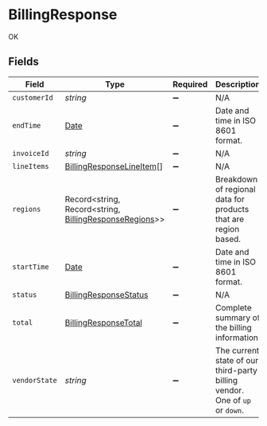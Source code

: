 # BillingResponse

OK


## Fields

| Field                                                                                                   | Type                                                                                                    | Required                                                                                                | Description                                                                                             | Example                                                                                                 |
| ------------------------------------------------------------------------------------------------------- | ------------------------------------------------------------------------------------------------------- | ------------------------------------------------------------------------------------------------------- | ------------------------------------------------------------------------------------------------------- | ------------------------------------------------------------------------------------------------------- |
| `customerId`                                                                                            | *string*                                                                                                | :heavy_minus_sign:                                                                                      | N/A                                                                                                     | x4xCwxxJxGCx123Rx5xTx                                                                                   |
| `endTime`                                                                                               | [Date](https://developer.mozilla.org/en-US/docs/Web/JavaScript/Reference/Global_Objects/Date)           | :heavy_minus_sign:                                                                                      | Date and time in ISO 8601 format.                                                                       | 2020-04-09T18:14:30Z                                                                                    |
| `invoiceId`                                                                                             | *string*                                                                                                | :heavy_minus_sign:                                                                                      | N/A                                                                                                     | 7SlAESxcJ2zxHOV4gQ9y9X                                                                                  |
| `lineItems`                                                                                             | [BillingResponseLineItem](../../models/shared/billingresponselineitem.md)[]                             | :heavy_minus_sign:                                                                                      | N/A                                                                                                     |                                                                                                         |
| `regions`                                                                                               | Record<string, Record<string, [BillingResponseRegions](../../models/shared/billingresponseregions.md)>> | :heavy_minus_sign:                                                                                      | Breakdown of regional data for products that are region based.                                          |                                                                                                         |
| `startTime`                                                                                             | [Date](https://developer.mozilla.org/en-US/docs/Web/JavaScript/Reference/Global_Objects/Date)           | :heavy_minus_sign:                                                                                      | Date and time in ISO 8601 format.                                                                       | 2020-04-09T18:14:30Z                                                                                    |
| `status`                                                                                                | [BillingResponseStatus](../../models/shared/billingresponsestatus.md)                                   | :heavy_minus_sign:                                                                                      | N/A                                                                                                     |                                                                                                         |
| `total`                                                                                                 | [BillingResponseTotal](../../models/shared/billingresponsetotal.md)                                     | :heavy_minus_sign:                                                                                      | Complete summary of the billing information.                                                            |                                                                                                         |
| `vendorState`                                                                                           | *string*                                                                                                | :heavy_minus_sign:                                                                                      | The current state of our third-party billing vendor. One of `up` or `down`.                             |                                                                                                         |
